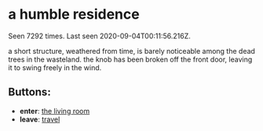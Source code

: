 # a humble residence

Seen 7292 times. Last seen 2020-09-04T00:11:56.216Z.

a short structure, weathered from time, is barely noticeable among the dead trees in the wasteland. the knob has been broken off the front door, leaving it to swing freely in the wind.

## Buttons:

- **enter**: [the living room](the-living-room-h14h96.md)
- **leave**: [travel](travel-travel.md)